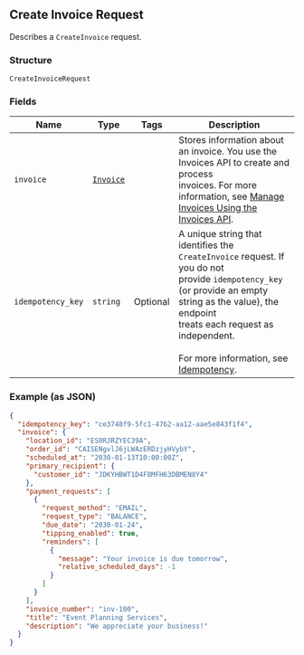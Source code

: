 ## Create Invoice Request

Describes a `CreateInvoice` request.

### Structure

`CreateInvoiceRequest`

### Fields

| Name | Type | Tags | Description |
|  --- | --- | --- | --- |
| `invoice` | [`Invoice`](/doc/models/invoice.md) |  | Stores information about an invoice. You use the Invoices API to create and process<br>invoices. For more information, see [Manage Invoices Using the Invoices API](https://developer.squareup.com/docs/docs/invoices-api/overview). |
| `idempotency_key` | `string` | Optional | A unique string that identifies the `CreateInvoice` request. If you do not <br>provide `idempotency_key` (or provide an empty string as the value), the endpoint <br>treats each request as independent.<br><br>For more information, see [Idempotency](https://developer.squareup.com/docs/docs/working-with-apis/idempotency). |

### Example (as JSON)

```json
{
  "idempotency_key": "ce3748f9-5fc1-4762-aa12-aae5e843f1f4",
  "invoice": {
    "location_id": "ES0RJRZYEC39A",
    "order_id": "CAISENgvlJ6jLWAzERDzjyHVybY",
    "scheduled_at": "2030-01-13T10:00:00Z",
    "primary_recipient": {
      "customer_id": "JDKYHBWT1D4F8MFH63DBMEN8Y4"
    },
    "payment_requests": [
      {
        "request_method": "EMAIL",
        "request_type": "BALANCE",
        "due_date": "2030-01-24",
        "tipping_enabled": true,
        "reminders": [
          {
            "message": "Your invoice is due tomorrow",
            "relative_scheduled_days": -1
          }
        ]
      }
    ],
    "invoice_number": "inv-100",
    "title": "Event Planning Services",
    "description": "We appreciate your business!"
  }
}
```

